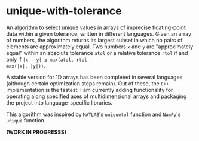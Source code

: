 # unique-with-tolerance

An algorithm to select unique values in arrays of imprecise floating-point data within a given tolerance, written in different languages. Given an array of numbers, the algorithm returns its largest subset in which no pairs of elements are approximately equal. Two numbers `x` and `y` are "approximately equal" within an absolute tolerance `atol` or a relative tolerance `rtol` if and only if <code>|x - y| &leq; max(atol, rtol &sdot; max(|x|, |y|))</code>.

A stable version for 1D arrays has been completed in several languages (although certain optimization steps remain). Out of these, the `C++` implementation is the fastest. I am currently adding functionality for operating along specified axes of multidimensional arrays and packaging the project into language-specific libraries.

This algorithm was inspired by `MATLAB`'s `uniquetol` function and `NumPy`'s `unique` function.

**(WORK IN PROGRESSS)**
